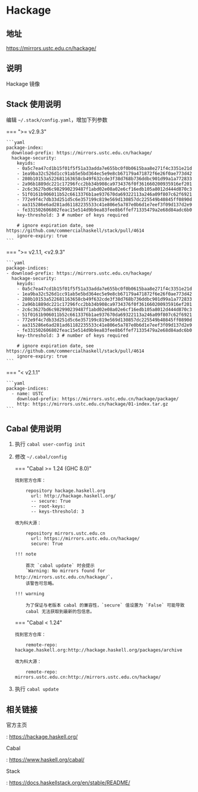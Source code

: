 # Hackage

## 地址

<https://mirrors.ustc.edu.cn/hackage/>

## 说明

Hackage 镜像

## Stack 使用说明

编辑 `~/.stack/config.yaml`，增加下列参数

=== ">= v2.9.3"

    ```yaml
    package-index:
      download-prefix: https://mirrors.ustc.edu.cn/hackage/
      hackage-security:
        keyids:
        - 0a5c7ea47cd1b15f01f5f51a33adda7e655bc0f0b0615baa8e271f4c3351e21d
        - 1ea9ba32c526d1cc91ab5e5bd364ec5e9e8cb67179a471872f6e26f0ae773d42
        - 280b10153a522681163658cb49f632cde3f38d768b736ddbc901d99a1a772833
        - 2a96b1889dc221c17296fcc2bb34b908ca9734376f0f361660200935916ef201
        - 2c6c3627bd6c982990239487f1abd02e08a02e6cf16edb105a8012d444d870c3
        - 51f0161b906011b52c6613376b1ae937670da69322113a246a09f807c62f6921
        - 772e9f4c7db33d251d5c6e357199c819e569d130857dc225549b40845ff0890d
        - aa315286e6ad281ad61182235533c41e806e5a787e0b6d1e7eef3f09d137d2e9
        - fe331502606802feac15e514d9b9ea83fee8b6ffef71335479a2e68d84adc6b0
        key-threshold: 3 # number of keys required

        # ignore expiration date, see https://github.com/commercialhaskell/stack/pull/4614
        ignore-expiry: true
    ```

=== ">= v2.1.1, <v2.9.3"

    ```yaml
    package-indices:
    - download-prefix: https://mirrors.ustc.edu.cn/hackage/
      hackage-security:
        keyids:
        - 0a5c7ea47cd1b15f01f5f51a33adda7e655bc0f0b0615baa8e271f4c3351e21d
        - 1ea9ba32c526d1cc91ab5e5bd364ec5e9e8cb67179a471872f6e26f0ae773d42
        - 280b10153a522681163658cb49f632cde3f38d768b736ddbc901d99a1a772833
        - 2a96b1889dc221c17296fcc2bb34b908ca9734376f0f361660200935916ef201
        - 2c6c3627bd6c982990239487f1abd02e08a02e6cf16edb105a8012d444d870c3
        - 51f0161b906011b52c6613376b1ae937670da69322113a246a09f807c62f6921
        - 772e9f4c7db33d251d5c6e357199c819e569d130857dc225549b40845ff0890d
        - aa315286e6ad281ad61182235533c41e806e5a787e0b6d1e7eef3f09d137d2e9
        - fe331502606802feac15e514d9b9ea83fee8b6ffef71335479a2e68d84adc6b0
        key-threshold: 3 # number of keys required

        # ignore expiration date, see https://github.com/commercialhaskell/stack/pull/4614
        ignore-expiry: true
    ```

=== "< v2.1.1"

    ```yaml
    package-indices:
      - name: USTC
        download-prefix: https://mirrors.ustc.edu.cn/hackage/package/
        http: https://mirrors.ustc.edu.cn/hackage/01-index.tar.gz
    ```

## Cabal 使用说明

1.  执行 `cabal user-config init`
2.  修改 `~/.cabal/config`

    === "Cabal >= 1.24 (GHC 8.0)"

        找到官方仓库：

            repository hackage.haskell.org
              url: http://hackage.haskell.org/
              -- secure: True
              -- root-keys:
              -- keys-threshold: 3

        改为科大源：

            repository mirrors.ustc.edu.cn
              url: https://mirrors.ustc.edu.cn/hackage/
              secure: True

        !!! note

            首次 `cabal update` 时会提示
            `Warning: No mirrors found for http://mirrors.ustc.edu.cn/hackage/`，
            该警告可忽略。

        !!! warning

            为了保证与老版本 cabal 的兼容性，`secure` 值设置为 `False` 可能导致
            cabal 无法获取到最新的包信息。

    === "Cabal < 1.24"

        找到官方仓库：

            remote-repo: hackage.haskell.org:http://hackage.haskell.org/packages/archive

        改为科大源：

            remote-repo: mirrors.ustc.edu.cn:http://mirrors.ustc.edu.cn/hackage/

3.  执行 `cabal update`

## 相关链接

官方主页

:   <https://hackage.haskell.org/>

Cabal

:   <https://www.haskell.org/cabal/>

Stack

:   <https://docs.haskellstack.org/en/stable/README/>
